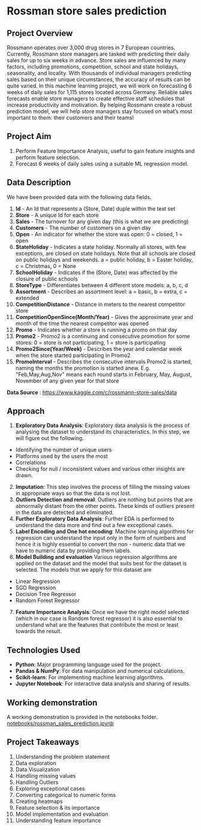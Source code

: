 # Rossman store sales prediction

## Project Overview
Rossmann operates over 3,000 drug stores in 7 European countries. Currently, Rossmann store managers are tasked with predicting their daily sales for up to six weeks in advance. Store sales are influenced by many factors, including promotions, competition, school and state holidays, seasonality, and locality. With thousands of individual managers predicting sales based on their unique circumstances, the accuracy of results can be quite varied.
In this machine learning project, we will work on forecasting 6 weeks of daily sales for 1,115 stores located across Germany. Reliable sales forecasts enable store managers to create effective staff schedules that increase productivity and motivation. By helping Rossmann create a robust prediction model, we will help store managers stay focused on what’s most important to them: their customers and their teams! 

## Project Aim
1. Perform Feature Importance Analysis, useful to gain feature insights and perform feature selection.
2. Forecast 6 weeks of daily sales using a suitable ML regression model. 

## Data Description
We have been provided data with the following data fields.
1. **Id** - An Id that represents a (Store, Date) duple within the test set
2. **Store** - A unique Id for each store
3. **Sales** - The turnover for any given day (this is what we are predicting)
4. **Customers** - The number of customers on a given day
5. **Open** - An indicator for whether the store was open: 0 = closed, 1 = open
6. **StateHoliday** - Indicates a state holiday. Normally all stores, with few exceptions, are closed on state holidays. Note that all schools are closed on public holidays and weekends. a = public holiday, b = Easter holiday, c = Christmas, 0 = None
7. **SchoolHoliday** - Indicates if the (Store, Date) was affected by the closure of public schools
8. **StoreType** - Differentiates between 4 different store models: a, b, c, d
9. **Assortment** - Describes an assortment level: a = basic, b = extra, c = extended
10. **CompetitionDistance** - Distance in meters to the nearest competitor store
11. **CompetitionOpenSince(Month/Year)** - Gives the approximate year and month of the time the nearest competitor was opened
12. **Promo** - Indicates whether a store is running a promo on that day
13. **Promo2** - Promo2 is a continuing and consecutive promotion for some stores: 0 = store is not participating, 1 = store is participating
14. **Promo2Since(Year/Week)** - Describes the year and calendar week when the store started participating in Promo2
15. **PromoInterval** - Describes the consecutive intervals Promo2 is started, naming the months the promotion is started anew. E.g. "Feb,May,Aug,Nov" means each round starts in February, May, August, November of any given year for that store

**Data Source** : https://www.kaggle.com/c/rossmann-store-sales/data


## Approach
1. **Exploratory Data Analysis**: Exploratory data analysis is the process of analysing the dataset to understand its characteristics. In this step, we will figure out the following.
- Identifying the number of unique users
- Platforms used by the users the most
- Correlations
- Checking for null / inconsistent values and various other insights are drawn.
2. **Imputation**: This step involves the process of filling the missing values in appropriate ways so that the data is not lost.
3. **Outliers Detection and removal**: Outliers are nothing but points that are abnormally distant from the other points. These kinds of outliers present in the data are detected and eliminated.
4. **Further Exploratory Data Analysis**: Further EDA is performed to understand the data more and find out a few exceptional cases.
5. **Label Encoding and One hot encoding**: Machine learning algorithms for regression can understand the input only in the form of numbers and hence it is highly essential to convert the non - numeric data that we have to numeric data by providing them labels.
6. **Model Building and evaluation** Various regression algorithms are applied on the dataset and the model that suits best for the dataset is selected. The models that we apply for this dataset are
- Linear Regression
- SGD Regression
- Decision Tree Regressor
- Random Forest Regressor
7. **Feature Importance Analysis**: Once we have the right model selected (which in our case is Random forest regressor) it is also essential to understand what are the features that contribute the most or least towards the result. 

## Technologies Used
- **Python**: Major programming language used for the project.
- **Pandas & NumPy**: For data manipulation and numerical calculations.
- **Scikit-learn**: For implementing machine learning algorithms.
- **Jupyter Notebook**: For interactive data analysis and sharing of results.

## Working demonstration
A working demonstration is provided in the notebooks folder.
[notebooks/rossman_sales_prediction.ipynb](https://github.com/ankitskr/Store-Sales-Prediction/blob/master/notebooks/rossman_sales_prediction.ipynb)

## Project Takeaways
1. Understanding the problem statement
2. Data exploration
3. Data Visualization
4. Handling missing values
5. Handling Outliers
6. Exploring exceptional cases
7. Converting categorical to numeric forms
8. Creating heatmaps
9. Feature selection & its importance
10. Model implementation and evaluation
11. Understanding feature importance
